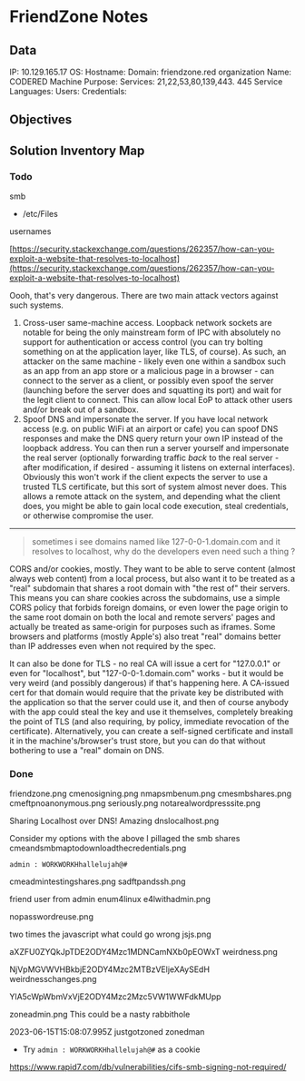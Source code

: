 # FriendZone Notes

## Data 

IP: 10.129.165.17
OS:
Hostname: 
Domain:  friendzone.red
organization Name: CODERED
Machine Purpose: 
Services:  21,22,53,80,139,443. 445
Service Languages:
Users:
Credentials:


## Objectives

## Solution Inventory Map


### Todo 


smb 
- /etc/Files

usernames

[https://security.stackexchange.com/questions/262357/how-can-you-exploit-a-website-that-resolves-to-localhost](https://security.stackexchange.com/questions/262357/how-can-you-exploit-a-website-that-resolves-to-localhost)

Oooh, that's very dangerous. There are two main attack vectors against such systems.

1. Cross-user same-machine access. Loopback network sockets are notable for being the only mainstream form of IPC with absolutely no support for authentication or access control (you can try bolting something on at the application layer, like TLS, of course). As such, an attacker on the same machine - likely even one within a sandbox such as an app from an app store or a malicious page in a browser - can connect to the server as a client, or possibly even spoof the server (launching before the server does and squatting its port) and wait for the legit client to connect. This can allow local EoP to attack other users and/or break out of a sandbox.
2. Spoof DNS and impersonate the server. If you have local network access (e.g. on public WiFi at an airport or cafe) you can spoof DNS responses and make the DNS query return your own IP instead of the loopback address. You can then run a server yourself and impersonate the real server (optionally forwarding traffic _back_ to the real server - after modification, if desired - assuming it listens on external interfaces). Obviously this won't work if the client expects the server to use a trusted TLS certificate, but this sort of system almost never does. This allows a remote attack on the system, and depending what the client does, you might be able to gain local code execution, steal credentials, or otherwise compromise the user.

---

> sometimes i see domains named like 127-0-0-1.domain.com and it resolves to localhost, why do the developers even need such a thing ?

CORS and/or cookies, mostly. They want to be able to serve content (almost always web content) from a local process, but also want it to be treated as a "real" subdomain that shares a root domain with "the rest of" their servers. This means you can share cookies across the subdomains, use a simple CORS policy that forbids foreign domains, or even lower the page origin to the same root domain on both the local and remote servers' pages and actually be treated as same-origin for purposes such as iframes. Some browsers and platforms (mostly Apple's) also treat "real" domains better than IP addresses even when not required by the spec.

It can also be done for TLS - no real CA will issue a cert for "127.0.0.1" or even for "localhost", but "127-0-0-1.domain.com" works - but it would be very weird (and possibly dangerous) if that's happening here. A CA-issued cert for that domain would require that the private key be distributed with the application so that the server could use it, and then of course anybody with the app could steal the key and use it themselves, completely breaking the point of TLS (and also requiring, by policy, immediate revocation of the certificate). Alternatively, you can create a self-signed certificate and install it in the machine's/browser's trust store, but you can do that without bothering to use a "real" domain on DNS.

[](https://security.stackexchange.com/a/263030 "Short permalink to this answer")


### Done

friendzone.png
cmenosigning.png
nmapsmbenum.png
cmesmbshares.png
cmeftpnoanonymous.png
seriously.png
notarealwordpresssite.png

Sharing Localhost over DNS! Amazing
dnslocalhost.png

Consider my options with the above I pillaged the smb shares
cmeandsmbmaptodownloadthecredentials.png

` admin : WORKWORKHhallelujah@# ` 

cmeadmintestingshares.png
sadftpandssh.png

friend user from admin enum4linux
e4lwithadmin.png

nopasswordreuse.png

two times the javascript what could go wrong
jsjs.png


aXZFU0ZYQkJpTDE2ODY4Mzc1MDNCamNXb0pEOWxT
weirdness.png

NjVpMGVWVHBkbjE2ODY4Mzc2MTBzVEljeXAySEdH
weirdnesschanges.png

YlA5cWpWbmVxVjE2ODY4Mzc2Mzc5VW1WWFdkMUpp


zoneadmin.png
This could be a nasty rabbithole

2023-06-15T15:08:07.995Z justgotzoned zonedman

- Try ` admin : WORKWORKHhallelujah@# `  as a cookie

https://www.rapid7.com/db/vulnerabilities/cifs-smb-signing-not-required/